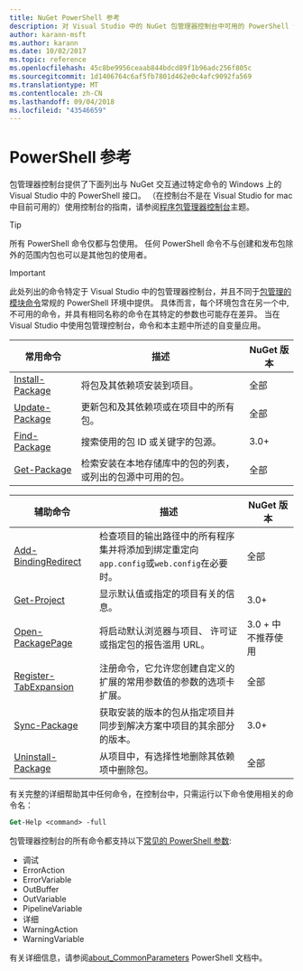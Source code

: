 ```yaml
---
title: NuGet PowerShell 参考
description: 对 Visual Studio 中的 NuGet 包管理器控制台中可用的 PowerShell 命令的完整引用。
author: karann-msft
ms.author: karann
ms.date: 10/02/2017
ms.topic: reference
ms.openlocfilehash: 45c8be9956ceaab844bdcd89f1b96adc256f805c
ms.sourcegitcommit: 1d1406764c6af5fb7801d462e0c4afc9092fa569
ms.translationtype: MT
ms.contentlocale: zh-CN
ms.lasthandoff: 09/04/2018
ms.locfileid: "43546659"
---
```

# <a name="powershell-reference"></a>PowerShell 参考

包管理器控制台提供了下面列出与 NuGet 交互通过特定命令的 Windows 上的 Visual Studio 中的 PowerShell 接口。 （在控制台不是在 Visual Studio for mac 中目前可用的）使用控制台的指南，请参阅[程序包管理器控制台](../tools/package-manager-console.md)主题。

> [!Tip]
> 所有 PowerShell 命令仅都与包使用。 任何 PowerShell 命令不与创建和发布包除外的范围内包也可以是其他包的使用者。

> [!Important]
> 此处列出的命令特定于 Visual Studio 中的包管理器控制台，并且不同于[包管理的模块命令](/powershell/module/packagemanagement/?view=powershell-6)常规的 PowerShell 环境中提供。 具体而言，每个环境包含在另一个中, 不可用的命令，并具有相同名称的命令在其特定的参数也可能存在差异。 当在 Visual Studio 中使用包管理控制台，命令和本主题中所述的自变量应用。

| 常用命令 | 描述 | NuGet 版本 |
| --- | --- | --- |
| [Install-Package](ps-ref-install-package.md) | 将包及其依赖项安装到项目。 | 全部 |
| [Update-Package](ps-ref-update-package.md) | 更新包和及其依赖项或在项目中的所有包。 | 全部 |
| [Find-Package](ps-ref-find-package.md) | 搜索使用的包 ID 或关键字的包源。 | 3.0+ |
| [Get-Package](ps-ref-get-package.md) | 检索安装在本地存储库中的包的列表，或列出的包源中可用的包。 | 全部 |

| 辅助命令 | 描述 | NuGet 版本 |
| --- | --- | --- |
| [Add-BindingRedirect](ps-ref-add-bindingredirect.md) | 检查项目的输出路径中的所有程序集并将添加到绑定重定向`app.config`或`web.config`在必要时。 | 全部 |
| [Get-Project](ps-ref-get-project.md) | 显示默认值或指定的项目有关的信息。 | 3.0+ |
| [Open-PackagePage](ps-ref-open-packagepage.md) | 将启动默认浏览器与项目、 许可证或指定包的报告滥用 URL。 | 3.0 + 中不推荐使用 |
| [Register-TabExpansion](ps-ref-register-tabexpansion.md) | 注册命令，它允许您创建自定义的扩展的常用参数值的参数的选项卡扩展。 | 全部 |
| [Sync-Package](ps-ref-sync-package.md) | 获取安装的版本的包从指定项目并同步到解决方案中项目的其余部分的版本。 | 3.0+ |
| [Uninstall-Package](ps-ref-uninstall-package.md) | 从项目中，有选择性地删除其依赖项中删除包。 | 全部 |

有关完整的详细帮助其中任何命令，在控制台中，只需运行以下命令使用相关的命令名：

```ps
Get-Help <command> -full
```

包管理器控制台的所有命令都支持以下[常见的 PowerShell 参数](http://go.microsoft.com/fwlink/?LinkID=113216):

- 调试
- ErrorAction
- ErrorVariable
- OutBuffer
- OutVariable
- PipelineVariable
- 详细
- WarningAction
- WarningVariable

有关详细信息，请参阅[about_CommonParameters](http://go.microsoft.com/fwlink/?LinkID=113216) PowerShell 文档中。
